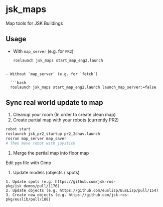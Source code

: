 jsk_maps
========

Map tools for JSK Buildings

## Usage

- With `map_server` (e.g. for `PR2`)

  ``` bash
  roslaunch jsk_maps start_map_eng2.launch
```

- Without `map_server` (e.g. for `fetch`)

  ```bash
  roslaunch jsk_maps start_map_eng2.launch launch_map_server:=false
```

## Sync real world update to map

  1. Cleanup your room (In order to create clean map)
  1. Create partial map with your robots (currently PR2)
  
  ```bash
  robot start
  roslaunch jsk_pr2_startup pr2_2dnav.launch
  rosrun map_server map_saver
  # Then move robot with joystick
```

  1. Merge the pertial map into floor map
  
  Edit `pgm` file with Gimp
  
  1. Update models (objects / spots)
  
    1. Update spots (e.g. https://github.com/jsk-ros-pkg/jsk_demos/pull/1176)
    2. Update objects (e.g. https://github.com/euslisp/EusLisp/pull/154)
    3. Create new objects (e.g. https://github.com/jsk-ros-pkg/euslib/pull/188)